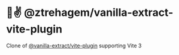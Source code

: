 # 🧁✌️ @ztrehagem/vanilla-extract-vite-plugin

Clone of [@vanilla-extract/vite-plugin](https://www.npmjs.com/package/@vanilla-extract/vite-plugin) supporting Vite 3
